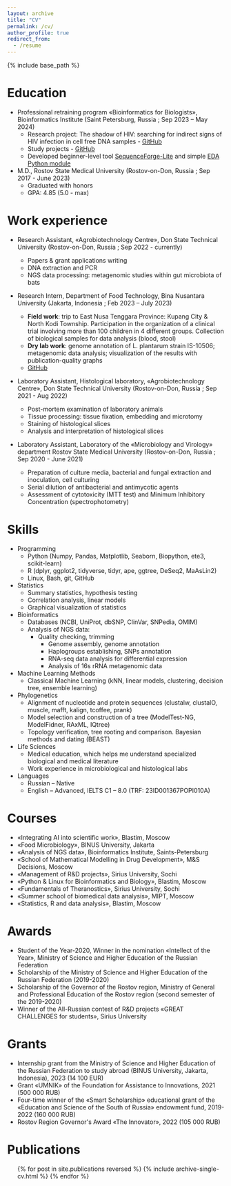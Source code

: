 ```yaml
---
layout: archive
title: "CV"
permalink: /cv/
author_profile: true
redirect_from:
  - /resume
---
```


{% include base_path %}

Education
======
* Professional retraining program «Bioinformatics for Biologists», Bioinformatics Institute (Saint Petersburg, Russia ; Sep 2023 – May 2024)
  * Research project: The shadow of HIV: searching for indirect signs of HIV infection in cell free DNA samples - [GitHub](https://github.com/iliapopov17/The-shadow-of-HIV)
  * Study projects - [GitHub](https://github.com/iliapopov17/BI-Workshop-miniProjects)
  * Developed beginner-level tool [SequenceForge-Lite](https://github.com/iliapopov17/SequenceForge-Lite) and simple [EDA Python module](https://github.com/iliapopov17/MyAwesomeEDA)
* M.D., Rostov State Medical University (Rostov-on-Don, Russia ; Sep 2017 - June 2023)
  * Graduated with honors
  * GPA: 4.85 (5.0 - max)

Work experience
======
* Research Assistant, «Agrobiotechnology Centre», Don State Technical University (Rostov-on-Don, Russia ; Sep 2022 - currently)
  * Papers & grant applications writing
  * DNA extraction and PCR
  * NGS data processing: metagenomic studies within gut microbiota of bats

* Research Intern, Department of Food Technology, Bina Nusantara University (Jakarta, Indonesia ; Feb 2023 – July 2023)
  * **Field work**: trip to East Nusa Tenggara Province: Kupang City & North Kodi Township. Participation in the organization of a clinical trial involving more than 100 children in 4 different groups. Collection of biological samples for data analysis (blood, stool)
  * **Dry lab work**: genome annotation of L. plantarum strain IS-10506; metagenomic data analysis; visualization of the results with publication-quality graphs
  * [GitHub](https://github.com/iliapopov17/PNMIM)

* Laboratory Assistant, Histological laboratory, «Agrobiotechnology Centre», Don State Technical University (Rostov-on-Don, Russia ; Sep 2021 - Aug 2022)
  * Post-mortem examination of laboratory animals
  * Tissue processing: tissue fixation, embedding and microtomy
  * Staining of histological slices
  * Analysis and interpretation of histological slices

* Laboratory Assistant, Laboratory of the «Microbiology and Virology» department Rostov State Medical University (Rostov-on-Don, Russia ; Sep 2020 - June 2021)
  * Preparation of culture media, bacterial and fungal extraction and inoculation, cell culturing
  * Serial dilution of antibacterial and antimycotic agents
  * Assessment of cytotoxicity (MTT test) and Minimum Inhibitory Concentration (spectrophotometry)

  
Skills
======
* Programming
  * Python (Numpy, Pandas, Matplotlib, Seaborn, Biopython, ete3, scikit-learn)
  * R (dplyr, ggplot2, tidyverse, tidyr, ape, ggtree, DeSeq2, MaAsLin2)
  * Linux, Bash, git, GitHub
* Statistics
  * Summary statistics, hypothesis testing
  * Correlation analysis, linear models
  * Graphical visualization of statistics
* Bioinformatics
  * Databases (NCBI, UniProt, dbSNP, ClinVar, SNPedia, OMIM)
  * Analysis of NGS data:
    * Quality checking, trimming
      * Genome assembly, genome annotation
      * Haplogroups establishing, SNPs annotation
      * RNA-seq data analysis for differential expression
      * Analysis of 16s rRNA metagenomic data
* Machine Learning Methods
  * Classical Machine Learning (kNN, linear models, clustering, decision tree, ensemble learning)
* Phylogenetics
  * Alignment of nucleotide and protein sequences (clustalw, clustalO, muscle, mafft, kalign, tcoffee, prank)
  * Model selection and construction of a tree (ModelTest-NG, ModelFidner, RAxML, IQtree)
  * Topology verification, tree rooting and comparison. Bayesian methods and dating (BEAST)
* Life Sciences
  * Medical education, which helps me understand specialized biological and medical literature
  * Work experience in microbiological and histological labs
* Languages
  * Russian – Native
  * English – Advanced, IELTS C1 – 8.0 (TRF: 23ID001367POPI010A)

Courses
======
* «Integrating AI into scientific work», Blastim, Moscow
*	«Food Microbiology», BINUS University, Jakarta
*	«Analysis of NGS data», Bioinformatics Institute, Saints-Petersburg
*	«School of Mathematical Modelling in Drug Development», M&S Decisions, Moscow
*	«Management of R&D projects», Sirius University, Sochi
*	«Python & Linux for Bioinformatics and Biology», Blastim, Moscow
*	«Fundamentals of Theranostics», Sirius University, Sochi
*	«Summer school of biomedical data analysis», MIPT, Moscow
*	«Statistics, R and data analysis», Blastim, Moscow

Awards
======
*	Student of the Year-2020, Winner in the nomination «Intellect of the Year», Ministry of Science and Higher Education of the Russian Federation
*	Scholarship of the Ministry of Science and Higher Education of the Russian Federation (2019-2020)
*	Scholarship of the Governor of the Rostov region, Ministry of General and Professional Education of the Rostov region (second semester of the 2019-2020)
*	Winner of the All-Russian contest of R&D projects «GREAT CHALLENGES for students», Sirius University

Grants
======
*	Internship grant from the Ministry of Science and Higher Education of the Russian Federation to study abroad (BINUS University, Jakarta, Indonesia), 2023 (14 100 EUR)
*	Grant «UMNIK» of the Foundation for Assistance to Innovations, 2021 (500 000 RUB)
*	Four-time winner of the «Smart Scholarship» educational grant of the «Education and Science of the South of Russia» endowment fund, 2019-2022 (160 000 RUB)
*	Rostov Region Governor's Award «The Innovator», 2022 (105 000 RUB)


Publications
======
  <ul>{% for post in site.publications reversed %}
    {% include archive-single-cv.html %}
  {% endfor %}</ul>
  
